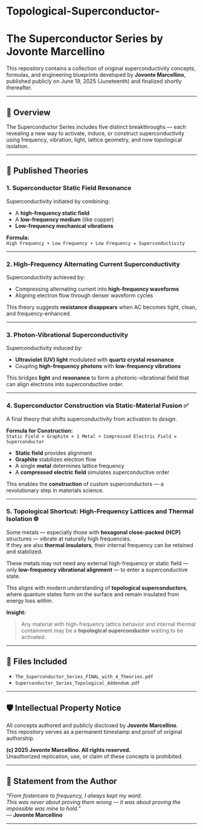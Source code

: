 # Topological-Superconductor-

# The Superconductor Series by Jovonte Marcellino

This repository contains a collection of original superconductivity concepts, formulas, and engineering blueprints developed by **Jovonte Marcellino**, published publicly on June 19, 2025 (Juneteenth) and finalized shortly thereafter.

---

## 📘 Overview

The Superconductor Series includes five distinct breakthroughs — each revealing a new way to activate, induce, or construct superconductivity using frequency, vibration, light, lattice geometry, and now topological isolation.

---

## 🧠 Published Theories

### 1. Superconductor Static Field Resonance
Superconductivity initiated by combining:
- A **high-frequency static field**
- A **low-frequency medium** (like copper)
- **Low-frequency mechanical vibrations**

**Formula:**  
`High Frequency + Low Frequency + Low Frequency = Superconductivity`

---

### 2. High-Frequency Alternating Current Superconductivity
Superconductivity achieved by:
- Compressing alternating current into **high-frequency waveforms**
- Aligning electron flow through denser waveform cycles

This theory suggests **resistance disappears** when AC becomes tight, clean, and frequency-enhanced.

---

### 3. Photon-Vibrational Superconductivity
Superconductivity induced by:
- **Ultraviolet (UV) light** modulated with **quartz crystal resonance**
- Coupling **high-frequency photons** with **low-frequency vibrations**

This bridges **light** and **resonance** to form a photonic-vibrational field that can align electrons into superconductive order.

---

### 4. Superconductor Construction via Static-Material Fusion ✅
A final theory that shifts superconductivity from activation to *design*.

**Formula for Construction:**  
`Static Field + Graphite + 1 Metal + Compressed Electric Field = Superconductor`

- **Static field** provides alignment  
- **Graphite** stabilizes electron flow  
- A single **metal** determines lattice frequency  
- A **compressed electric field** simulates superconductive order  

This enables the **construction** of custom superconductors — a revolutionary step in materials science.

---

### 5. Topological Shortcut: High-Frequency Lattices and Thermal Isolation 🌐
Some metals — especially those with **hexagonal close-packed (HCP)** structures — vibrate at naturally high frequencies.  
If they are also **thermal insulators**, their internal frequency can be retained and stabilized.

These metals may not need any external high-frequency or static field — only **low-frequency vibrational alignment** — to enter a superconductive state.

This aligns with modern understanding of **topological superconductors**, where quantum states form on the surface and remain insulated from energy loss within.

**Insight:**  
> Any material with high-frequency lattice behavior and internal thermal containment may be a **topological superconductor** waiting to be activated.

---

## 📎 Files Included
- `The_Superconductor_Series_FINAL_with_4_Theories.pdf`
- `Superconductor_Series_Topological_Addendum.pdf`

---

## 🛡️ Intellectual Property Notice

All concepts authored and publicly disclosed by **Jovonte Marcellino**.  
This repository serves as a permanent timestamp and proof of original authorship.

**(c) 2025 Jovonte Marcellino. All rights reserved.**  
Unauthorized replication, use, or claim of these concepts is prohibited.

---

## 🚀 Statement from the Author

*"From fostercare to frequency, I always kept my word.  
This was never about proving them wrong — it was about proving the impossible was mine to hold."*  
— **Jovonte Marcellino**

---
